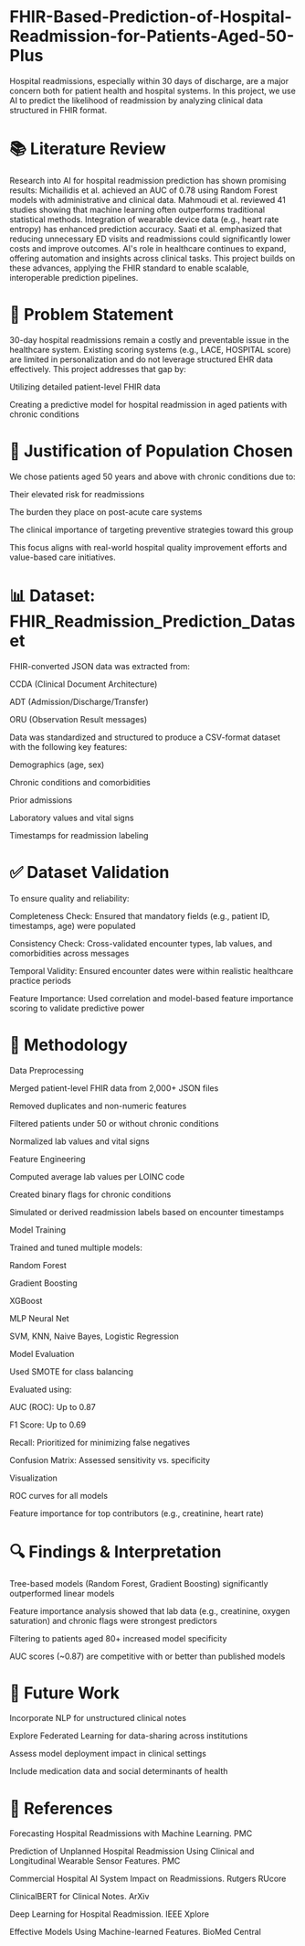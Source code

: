 # FHIR-Based-Prediction-of-Hospital-Readmission-for-Patients-Aged-50-Plus
 Hospital readmissions, especially within 30 days of discharge, are a major concern both for patient health and hospital systems. In this project, we use AI to predict the likelihood of readmission by analyzing clinical data structured in FHIR format. 


# 📚 Literature Review

Research into AI for hospital readmission prediction has shown promising results: Michailidis et al. achieved an AUC of 0.78 using Random Forest models with administrative and clinical data. Mahmoudi et al. reviewed 41 studies showing that machine learning often outperforms traditional statistical methods. Integration of wearable device data (e.g., heart rate entropy) has enhanced prediction accuracy. Saati et al. emphasized that reducing unnecessary ED visits and readmissions could significantly lower costs and improve outcomes. AI's role in healthcare continues to expand, offering automation and insights across clinical tasks. This project builds on these advances, applying the FHIR standard to enable scalable, interoperable prediction pipelines.

# 🎯 Problem Statement

30-day hospital readmissions remain a costly and preventable issue in the healthcare system. Existing scoring systems (e.g., LACE, HOSPITAL score) are limited in personalization and do not leverage structured EHR data effectively. This project addresses that gap by:

Utilizing detailed patient-level FHIR data

Creating a predictive model for hospital readmission in aged patients with chronic conditions

# 👥 Justification of Population Chosen

We chose patients aged 50 years and above with chronic conditions due to:

Their elevated risk for readmissions

The burden they place on post-acute care systems

The clinical importance of targeting preventive strategies toward this group

This focus aligns with real-world hospital quality improvement efforts and value-based care initiatives.

# 📊 Dataset: FHIR_Readmission_Prediction_Dataset

FHIR-converted JSON data was extracted from:

CCDA (Clinical Document Architecture)

ADT (Admission/Discharge/Transfer)

ORU (Observation Result messages)

Data was standardized and structured to produce a CSV-format dataset with the following key features:

Demographics (age, sex)

Chronic conditions and comorbidities

Prior admissions

Laboratory values and vital signs

Timestamps for readmission labeling

# ✅ Dataset Validation

To ensure quality and reliability:

Completeness Check: Ensured that mandatory fields (e.g., patient ID, timestamps, age) were populated

Consistency Check: Cross-validated encounter types, lab values, and comorbidities across messages

Temporal Validity: Ensured encounter dates were within realistic healthcare practice periods

Feature Importance: Used correlation and model-based feature importance scoring to validate predictive power

# 🔧 Methodology

Data Preprocessing

Merged patient-level FHIR data from 2,000+ JSON files

Removed duplicates and non-numeric features

Filtered patients under 50 or without chronic conditions

Normalized lab values and vital signs

Feature Engineering

Computed average lab values per LOINC code

Created binary flags for chronic conditions

Simulated or derived readmission labels based on encounter timestamps

Model Training

Trained and tuned multiple models:

Random Forest

Gradient Boosting

XGBoost

MLP Neural Net

SVM, KNN, Naive Bayes, Logistic Regression

Model Evaluation

Used SMOTE for class balancing

Evaluated using:

AUC (ROC): Up to 0.87

F1 Score: Up to 0.69

Recall: Prioritized for minimizing false negatives

Confusion Matrix: Assessed sensitivity vs. specificity

Visualization

ROC curves for all models

Feature importance for top contributors (e.g., creatinine, heart rate)

# 🔍 Findings & Interpretation

Tree-based models (Random Forest, Gradient Boosting) significantly outperformed linear models

Feature importance analysis showed that lab data (e.g., creatinine, oxygen saturation) and chronic flags were strongest predictors

Filtering to patients aged 80+ increased model specificity

AUC scores (~0.87) are competitive with or better than published models

# 🔭 Future Work

Incorporate NLP for unstructured clinical notes

Explore Federated Learning for data-sharing across institutions

Assess model deployment impact in clinical settings

Include medication data and social determinants of health

# 🔗 References

Forecasting Hospital Readmissions with Machine Learning. PMC

Prediction of Unplanned Hospital Readmission Using Clinical and Longitudinal Wearable Sensor Features. PMC

Commercial Hospital AI System Impact on Readmissions. Rutgers RUcore

ClinicalBERT for Clinical Notes. ArXiv

Deep Learning for Hospital Readmission. IEEE Xplore

Effective Models Using Machine-learned Features. BioMed Central
